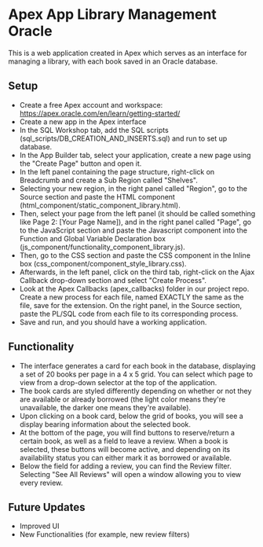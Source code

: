 # Apex App Library Management Oracle

This is a web application created in Apex which serves as an interface for managing a library, with each book saved in an Oracle database.

## Setup

- Create a free Apex account and workspace: https://apex.oracle.com/en/learn/getting-started/
- Create a new app in the Apex interface
- In the SQL Workshop tab, add the SQL scripts (sql_scripts/DB_CREATION_AND_INSERTS.sql) and run to set up database.
- In the App Builder tab, select your application, create a new page using the "Create Page" button and open it.
- In the left panel containing the page structure, right-click on Breadcrumb and create a Sub Region called "Shelves".
- Selecting your new region, in the right panel called "Region", go to the Source section and paste the HTML component (html_component/static_component_library.html).
- Then, select your page from the left panel (it should be called something like Page 2: [Your Page Name]), and in the right panel called "Page", go to the JavaScript section and paste the Javascript component into the Function and Global Variable Declaration box (js_component/functionality_component_library.js).
- Then, go to the CSS section and paste the CSS component in the Inline box (css_component/component_style_library.css).
- Afterwards, in the left panel, click on the third tab, right-click on the Ajax Callback drop-down section and select "Create Process".
- Look at the Apex Callbacks (apex_callbacks) folder in our project repo. Create a new process for each file, named EXACTLY the same as the file, save for the extension. On the right panel, in the Source section, paste the PL/SQL code from each file to its corresponding process.
- Save and run, and you should have a working application.

## Functionality

- The interface generates a card for each book in the database, displaying a set of 20 books per page in a 4 x 5 grid. You can select which page to view from a drop-down selector at the top of the application.
- The book cards are styled differently depending on whether or not they are available or already borrowed (the light color means they're unavailable, the darker one means they're available).
- Upon clicking on a book card, below the grid of books, you will see a display bearing information about the selected book.
- At the bottom of the page, you will find buttons to reserve/return a certain book, as well as a field to leave a review. When a book is selected, these buttons will become active, and depending on its availability status you can either mark it as borrowed or available.
- Below the field for adding a review, you can find the Review filter. Selecting "See All Reviews" will open a window allowing you to view every review.

## Future Updates

- Improved UI
- New Functionalities (for example, new review filters)
